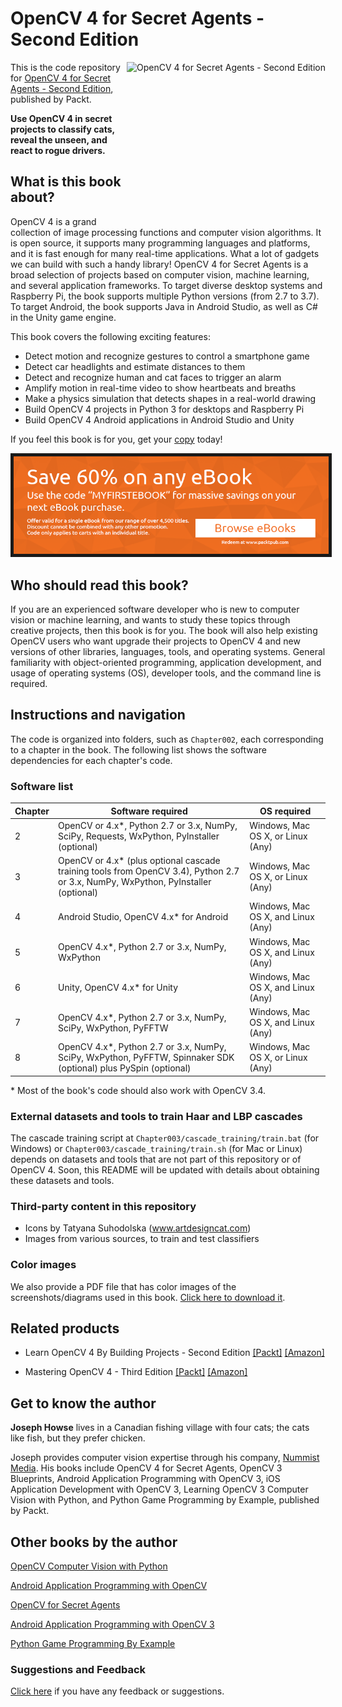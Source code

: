 # OpenCV 4 for Secret Agents - Second Edition

<a href="https://www.packtpub.com/application-development/opencv-4-secret-agents-second-edition?utm_source=github&utm_medium=repository&utm_campaign=9781789345360 "><img src="https://dz13w8afd47il.cloudfront.net/sites/default/files/imagecache/ppv4_main_book_cover/Cover_B11226.png" alt="OpenCV 4 for Secret Agents - Second Edition" height="256px" align="right"></a>

This is the code repository for [OpenCV 4 for Secret Agents - Second Edition](https://www.packtpub.com/application-development/opencv-4-secret-agents-second-edition?utm_source=github&utm_medium=repository&utm_campaign=9781789345360 ), published by Packt.

**Use OpenCV 4 in secret projects to classify cats, reveal the unseen, and react to rogue drivers.**

## What is this book about?

OpenCV 4 is a grand collection of image processing functions and computer vision algorithms. It is open source, it supports many programming languages and platforms, and it is fast enough for many real-time applications. What a lot of gadgets we can build with such a handy library! OpenCV 4 for Secret Agents is a broad selection of projects based on computer vision, machine learning, and several application frameworks. To target diverse desktop systems and Raspberry Pi, the book supports multiple Python versions (from 2.7 to 3.7). To target Android, the book supports Java in Android Studio, as well as C# in the Unity game engine.

This book covers the following exciting features:

* Detect motion and recognize gestures to control a smartphone game 
* Detect car headlights and estimate distances to them 
* Detect and recognize human and cat faces to trigger an alarm 
* Amplify motion in real-time video to show heartbeats and breaths 
* Make a physics simulation that detects shapes in a real-world drawing 
* Build OpenCV 4 projects in Python 3 for desktops and Raspberry Pi 
* Build OpenCV 4 Android applications in Android Studio and Unity 

If you feel this book is for you, get your [copy](https://www.amazon.com/dp/1789345367) today!

<a href="https://www.packtpub.com/?utm_source=github&utm_medium=banner&utm_campaign=GitHubBanner"><img src="https://raw.githubusercontent.com/PacktPublishing/GitHub/master/GitHub.png" 
alt="https://www.packtpub.com/" border="5" /></a>

## Who should read this book?

If you are an experienced software developer who is new to computer vision or machine learning, and wants to study these topics through creative projects, then this book is for you. The book will also help existing OpenCV users who want upgrade their projects to OpenCV 4 and new versions of other libraries, languages, tools, and operating systems. General familiarity with object-oriented programming, application development, and usage of operating systems (OS), developer tools, and the command line is required.	

## Instructions and navigation

The code is organized into folders, such as `Chapter002`, each corresponding to a chapter in the book. The following list shows the software dependencies for each chapter's code.

### Software list

| Chapter| Software required                                                                                                                 | OS required                       |
| ------ | --------------------------------------------------------------------------------------------------------------------------------- | --------------------------------- |
| 2      | OpenCV or 4.x*, Python 2.7 or 3.x, NumPy, SciPy, Requests, WxPython, PyInstaller (optional)                                       | Windows, Mac OS X, or Linux (Any) |
| 3      | OpenCV or 4.x* (plus optional cascade training tools from OpenCV 3.4), Python 2.7 or 3.x, NumPy, WxPython, PyInstaller (optional) | Windows, Mac OS X, or Linux (Any)|
| 4      | Android Studio, OpenCV 4.x* for Android | Windows, Mac OS X, and Linux (Any)                                                      | Windows, Mac OS X, or Linux (Any)|
| 5      | OpenCV 4.x*, Python 2.7 or 3.x, NumPy, WxPython | Windows, Mac OS X, and Linux (Any)                                              | Windows, Mac OS X, or Linux (Any)|
| 6      | Unity, OpenCV 4.x* for Unity  | Windows, Mac OS X, and Linux (Any)                                                                | Windows, Mac OS X, or Linux (Any)|
| 7      | OpenCV 4.x*, Python 2.7 or 3.x, NumPy, SciPy, WxPython, PyFFTW | Windows, Mac OS X, and Linux (Any)                               | Windows, Mac OS X, or Linux (Any)|
| 8      | OpenCV 4.x*, Python 2.7 or 3.x, NumPy, SciPy, WxPython, PyFFTW, Spinnaker SDK (optional) plus PySpin (optional)                   | Windows, Mac OS X, or Linux (Any)|

&ast; Most of the book's code should also work with OpenCV 3.4.

### External datasets and tools to train Haar and LBP cascades

The cascade training script at `Chapter003/cascade_training/train.bat` (for Windows) or `Chapter003/cascade_training/train.sh` (for Mac or Linux) depends on datasets and tools that are not part of this repository or of OpenCV 4. Soon, this README will be updated with details about obtaining these datasets and tools.

### Third-party content in this repository

* Icons by Tatyana Suhodolska (www.artdesigncat.com)
* Images from various sources, to train and test classifiers

### Color images

We also provide a PDF file that has color images of the screenshots/diagrams used in this book. [Click here to download it](https://www.packtpub.com/sites/default/files/downloads/9781789345360_ColorImages.pdf).

## Related products

* Learn OpenCV 4 By Building Projects - Second Edition [[Packt]](https://www.packtpub.com/application-development/learn-opencv-4-building-projects-second-edition?utm_source=github&utm_medium=repository&utm_campaign=9781789341225 ) [[Amazon]](https://www.amazon.com/dp/1789341221)

* Mastering OpenCV 4 - Third Edition [[Packt]](https://www.packtpub.com/application-development/mastering-opencv-4-third-edition?utm_source=github&utm_medium=repository&utm_campaign=9781789533576 ) [[Amazon]](https://www.amazon.com/dp/1789533570)

## Get to know the author

**Joseph Howse** lives in a Canadian fishing village with four cats; the cats like fish, but they prefer chicken.

Joseph provides computer vision expertise through his company, [Nummist Media](https://nummist.com). His books include OpenCV 4 for Secret Agents, OpenCV 3 Blueprints, Android Application Programming with OpenCV 3, iOS Application Development with OpenCV 3, Learning OpenCV 3 Computer Vision with Python, and Python Game Programming by Example, published by Packt.

## Other books by the author

[OpenCV Computer Vision with Python](https://www.packtpub.com/application-development/opencv-computer-vision-python?utm_source=github&utm_medium=repository&utm_campaign=9781782163923)

[Android Application Programming with OpenCV](https://www.packtpub.com/application-development/android-application-programming-opencv?utm_source=github&utm_medium=repository&utm_campaign=9781849695206)

[OpenCV for Secret Agents](https://www.packtpub.com/application-development/opencv-secret-agents?utm_source=github&utm_medium=repository&utm_campaign=9781783287376)

[Android Application Programming with OpenCV 3](https://www.packtpub.com/application-development/android-application-programming-opencv-3?utm_source=github&utm_medium=repository&utm_campaign=9781785285387)

[Python Game Programming By Example](https://www.packtpub.com/game-development/python-game-programming-example?utm_source=github&utm_medium=repository&utm_campaign=9781785281532)

### Suggestions and Feedback

[Click here](https://docs.google.com/forms/d/e/1FAIpQLSdy7dATC6QmEL81FIUuymZ0Wy9vH1jHkvpY57OiMeKGqib_Ow/viewform) if you have any feedback or suggestions.
